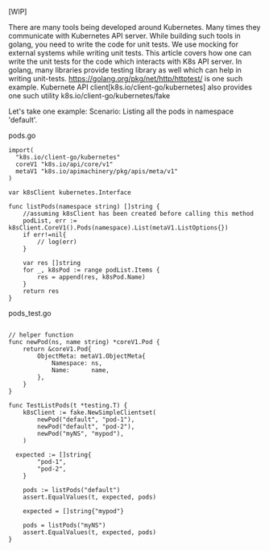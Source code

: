 [WIP]

There are many tools being developed around Kubernetes. Many times they communicate with Kubernetes API server.
While building such tools in golang, you need to write the code for unit tests.
We use mocking for external systems while writing unit tests. 
This article covers how one can write the unit tests for the code which interacts with K8s API server.
In golang, many libraries provide testing library as well which can help in writing unit-tests. 
https://golang.org/pkg/net/http/httptest/ is one such example.
Kubernete API client[k8s.io/client-go/kubernetes] also provides one such utility k8s.io/client-go/kubernetes/fake

Let's take one example:
Scenario: Listing all the pods in namespace 'default'.

pods.go
```
import(
  "k8s.io/client-go/kubernetes"
  coreV1 "k8s.io/api/core/v1"
  metaV1 "k8s.io/apimachinery/pkg/apis/meta/v1"
)

var k8sClient kubernetes.Interface

func listPods(namespace string) []string {
	//assuming k8sClient has been created before calling this method
	podList, err := k8sClient.CoreV1().Pods(namespace).List(metaV1.ListOptions{})
	if err!=nil{
		// log(err)
	}
  
	var res []string
	for _, k8sPod := range podList.Items {
		res = append(res, k8sPod.Name)
	}
	return res
}
```

pods_test.go

```

// helper function
func newPod(ns, name string) *coreV1.Pod {
	return &coreV1.Pod{
		ObjectMeta: metaV1.ObjectMeta{
			Namespace: ns,
			Name:      name,
		},
	}
}

func TestListPods(t *testing.T) {
	k8sClient := fake.NewSimpleClientset(
		newPod("default", "pod-1"),
		newPod("default", "pod-2"),
		newPod("myNS", "mypod"),
	)
	
  expected := []string{
		"pod-1",
		"pod-2",
	}
  
	pods := listPods("default")
	assert.EqualValues(t, expected, pods)
  
	expected = []string{"mypod"}
  
	pods = listPods("myNS")
	assert.EqualValues(t, expected, pods)
}
```
